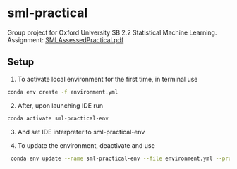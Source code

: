 # sml-practical
Group project for Oxford University SB 2.2 Statistical Machine Learning.
Assignment: [SMLAssessedPractical.pdf](https://github.com/tobias-schnabel/sml-practical/files/14511487/SMLAssessedPractical.pdf)

## Setup
1. To activate local environment for the first time, in terminal use
```bash
conda env create -f environment.yml
```
2. After, upon launching IDE run
```bash
conda activate sml-practical-env
```
3. And set IDE interpreter to sml-practical-env

4. To update the environment, deactivate and use 
```bash
 conda env update --name sml-practical-env --file environment.yml --prune
```